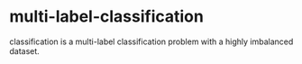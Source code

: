 # multi-label-classification
classification is a multi-label classification problem with a highly imbalanced dataset.
